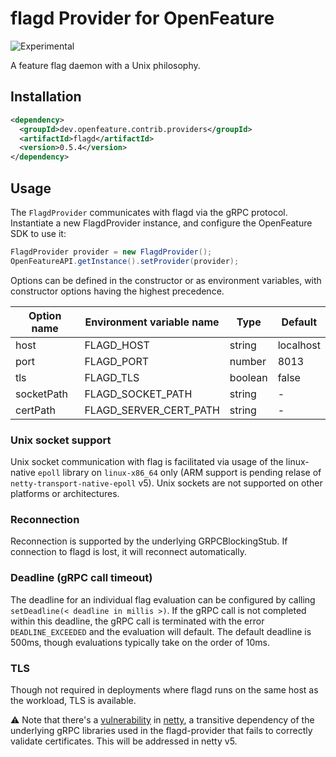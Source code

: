 # flagd Provider for OpenFeature

![Experimental](https://img.shields.io/badge/experimental-breaking%20changes%20allowed-yellow)

A feature flag daemon with a Unix philosophy.

## Installation
<!-- x-release-please-start-version -->
```xml
<dependency>
  <groupId>dev.openfeature.contrib.providers</groupId>
  <artifactId>flagd</artifactId>
  <version>0.5.4</version>
</dependency>
```
<!-- x-release-please-end-version -->

## Usage

The `FlagdProvider` communicates with flagd via the gRPC protocol. Instantiate a new FlagdProvider instance, and configure the OpenFeature SDK to use it:

```java
FlagdProvider provider = new FlagdProvider();
OpenFeatureAPI.getInstance().setProvider(provider);
```

Options can be defined in the constructor or as environment variables, with constructor options having the highest precedence.

| Option name | Environment variable name | Type    | Default   |
| ----------- | ------------------------- | ------- | --------- |
| host        | FLAGD_HOST                | string  | localhost |
| port        | FLAGD_PORT                | number  | 8013      |
| tls         | FLAGD_TLS                 | boolean | false     |
| socketPath  | FLAGD_SOCKET_PATH         | string  | -         |
| certPath    | FLAGD_SERVER_CERT_PATH    | string  | -         |

### Unix socket support

Unix socket communication with flag is facilitated via usage of the linux-native `epoll` library on `linux-x86_64` only (ARM support is pending relase of `netty-transport-native-epoll` v5). Unix sockets are not supported on other platforms or architectures.

### Reconnection

Reconnection is supported by the underlying GRPCBlockingStub. If connection to flagd is lost, it will reconnect automatically.

### Deadline (gRPC call timeout)

The deadline for an individual flag evaluation can be configured by calling `setDeadline(< deadline in millis >)`.
If the gRPC call is not completed within this deadline, the gRPC call is terminated with the error `DEADLINE_EXCEEDED` and the evaluation will default.
The default deadline is 500ms, though evaluations typically take on the order of 10ms.

### TLS

Though not required in deployments where flagd runs on the same host as the workload, TLS is available.

:warning: Note that there's a [vulnerability](https://security.snyk.io/vuln/SNYK-JAVA-IONETTY-1042268) in [netty](https://github.com/netty/netty), a transitive dependency of the underlying gRPC libraries used in the flagd-provider that fails to correctly validate certificates. This will be addressed in netty v5.
